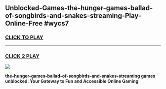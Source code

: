 
## Unblocked-Games-the-hunger-games-ballad-of-songbirds-and-snakes-streaming-Play-Online-Free #wycs7
<h3>
<a href="https://us.freeplayer.one?title=the-hunger-games-ballad-of-songbirds-and-snakes-streaming&ref=10M">CLICK TO PLAY</a></h3>
<hr>

<h3>
<a href="https://us.freeplayer.one?title=the-hunger-games-ballad-of-songbirds-and-snakes-streaming&ref=10M">CLICK 2 PLAY</a>
  
</h3>

<a href="https://us.freeplayer.one?title=the-hunger-games-ballad-of-songbirds-and-snakes-streaming&ref=10M"><img src="https://clearcache.store/games.png"></a>


**the-hunger-games-ballad-of-songbirds-and-snakes-streaming games unblocked: Your Gateway to Fun and Accessible Online Gaming**
